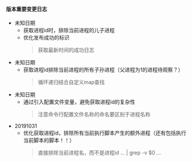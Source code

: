 #### 版本重要变更日志
* 未知日期
    - 获取进程id时，排除当前进程的儿子进程
    - 优化发布成功的标识
        > 获取最新时间的成功日志
* 未知日期
    - 获取进程id排除当前进程的所有子孙进程（父进程为1的进程待观察？）
        > 循环递归结合自定义map查找
* 未知日期
    - 通过引入配置文件变量，避免获取进程id的复杂性
        > 注意命令行配置文件名称的命名要区别于进程名称
* 20191031
    - 优化获取进程id，排除所有当前执行脚本产生的额外进程（还有包括执行当前脚本的脚本！！）
        > 直接排除当前进程名，而不是进程id ... | grep -v $0 ...